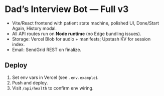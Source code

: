 # Dad’s Interview Bot — Full v3
- Vite/React frontend with patient state machine, polished UI, Done/Start Again, History modal.
- All API routes run on **Node runtime** (no Edge bundling issues).
- Storage: Vercel Blob for audio + manifests; Upstash KV for session index.
- Email: SendGrid REST on finalize.

## Deploy
1) Set env vars in Vercel (see `.env.example`).
2) Push and deploy.
3) Visit `/api/health` to confirm env wiring.
